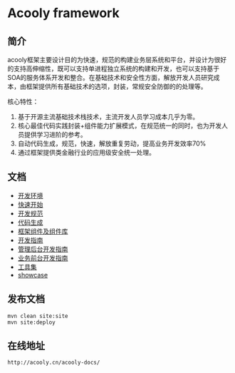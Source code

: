 Acooly framework
====

## 简介

acooly框架主要设计目的为快速，规范的构建业务层系统和平台，并设计为很好的支持高伸缩性，既可以支持单进程独立系统的构建和开发，也可以支持基于SOA的服务体系开发和整合。在基础技术和安全性方面，解放开发人员研究成本，由框架提供所有基础技术的选项，封装，常规安全防御的的处理等。

核心特性：

1. 基于开源主流基础技术栈技术，主流开发人员学习成本几乎为零。
2. 核心最佳代码实践封装+组件能力扩展模式，在规范统一的同时，也为开发人员提供学习进阶的参考。
3. 自动代码生成，规范，快速，解放重复劳动，提高业务开发效率70%
4. 通过框架提供类金融行业的应用级安全统一处理。

## 文档

* [开发环境](src/site/markdown/env.md)
* [快速开始](src/site/markdown/quickstart.md)
* [开发规范](src/site/markdown/spec.md)
* [代码生成](src/site/markdown/acooly-coder.md)
* [框架组件及组件库](src/site/markdown/components.md)
* [开发指南](src/site/markdown/acooly-guide.md)
* [管理后台开发指南](src/site/markdown/acooly-guide-boss.md)
* [业务前台开发指南](src/site/markdown/acooly-guide-portal.md)
* [工具集](https://gitlab.acooly.cn/acoolys/acooly-script/)
* [showcase](https://gitlab.acooly.cn/acoolys/acooly-showcase/)

## 发布文档

    mvn clean site:site
    mvn site:deploy

## 在线地址

    http://acooly.cn/acooly-docs/